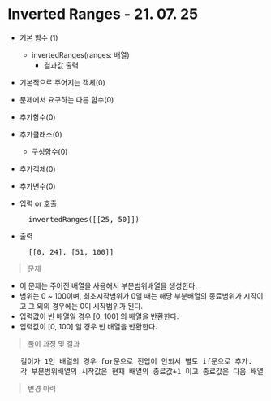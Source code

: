 # Inverted Ranges - 21. 07. 25

- 기본 함수 (1)
  - invertedRanges(ranges: 배열)
    - 결과값 출력
- 기본적으로 주어지는 객체(0)
- 문제에서 요구하는 다른 함수(0)
- 추가함수(0)
- 추가클래스(0)
  - 구성함수(0)
- 추가객체(0)
- 추가변수(0)

- 입력 or 호출
  <pre>
    invertedRanges([[25, 50]])
  </pre>
 
- 출력
  <pre>
    [[0, 24], [51, 100]]
  </pre>

> 문제
  - 이 문제는 주어진 배열을 사용해서 부분범위배열을 생성한다.
  - 범위는 0 ~ 100이며, 최초시작범위가 0일 때는 해당 부분배열의 종료범위가 시작이고 그 외의 경우에는 0이 시작범위가 된다.
  - 입력값이 빈 배열일 경우 [0, 100] 의 배열을 반환한다.
  - 입력값이 [0, 100] 일 경우 빈 배열을 반환한다.

> 풀이 과정 및 결과
<pre>
   길이가 1인 배열의 경우 for문으로 진입이 안되서 별도 if문으로 추가.
   각 부분범위배열의 시작값은 현재 배열의 종료값+1 이고 종료값은 다음 배열의 시작값-1 으로 부분범위배열의 값을 세팅.
</pre>

>변경 이력
<pre>
</pre>